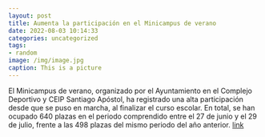 ```yaml
---
layout: post
title: Aumenta la participación en el Minicampus de verano
date: 2022-08-03 10:14:33
categories: uncategorized
tags:
- random
image: /img/image.jpg
caption: This is a picture
---
```

El Minicampus de verano, organizado por el Ayuntamiento en el Complejo Deportivo y CEIP Santiago Apóstol, ha registrado una alta participación desde que se puso en marcha, al finalizar el curso escolar. En total, se han ocupado 640 plazas en el periodo comprendido entre el 27 de junio y el 29 de julio, frente a las 498 plazas del mismo periodo del año anterior.   [link](https://www.ayto-villacanada.es/noticias/aumenta-la-participacion-en-el-minicampus-de-verano/)
